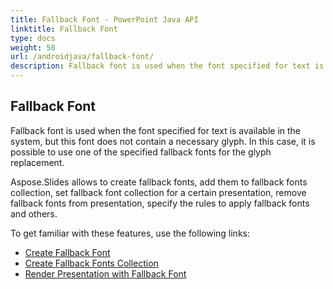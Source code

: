 ```yaml
---
title: Fallback Font - PowerPoint Java API
linktitle: Fallback Font
type: docs
weight: 50
url: /androidjava/fallback-font/
description: Fallback font is used when the font specified for text is available in the system, but this font does not contain a necessary glyph. In this case, it is possible for PowePoint Java API to use one of the specified fallback fonts for the glyph replacement.
---
```


## **Fallback Font**
Fallback font is used when the font specified for text is available in the system, but this font does not contain a necessary glyph. In this case, it is possible to use one of the specified fallback fonts for the glyph replacement.

Aspose.Slides allows to create fallback fonts, add them to fallback fonts collection, set fallback font collection for a certain presentation, remove fallback fonts from presentation, specify the rules to apply fallback fonts and others.

To get familiar with these features, use the following links:

- [Create Fallback Font](/slides/java/create-fallback-font)
- [Create Fallback Fonts Collection](/slides/java/create-fallback-fonts-collection)
- [Render Presentation with Fallback Font](/slides/java/render-presentation-with-fallback-font)


